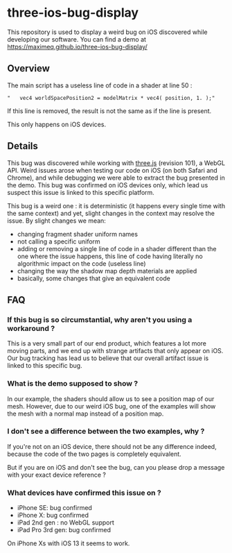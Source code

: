 # three-ios-bug-display

This repository is used to display a weird bug on iOS discovered while developing our software.
You can find a demo at https://maximeq.github.io/three-ios-bug-display/

## Overview
The main script has a useless line of code in a shader at line 50 :

    "   vec4 worldSpacePosition2 = modelMatrix * vec4( position, 1. );"

If this line is removed, the result is not the same as if the line is present. 

This only happens on iOS devices. 

## Details

This bug was discovered while working with [three.js](https://threejs.org/) (revision 101), a WebGL API. 
Weird issues arose when testing our code on iOS (on both Safari and Chrome), and while debugging we were 
able to extract the bug presented in the demo. This bug was confirmed on iOS devices only, which lead us
suspect this issue is linked to this specific platform.

This bug is a weird one : it is deterministic (it happens every single time with the same context) and yet, 
slight changes in the context may resolve the issue. By slight changes we mean:
- changing fragment shader uniform names
- not calling a specific uniform
- adding or removing a single line of code in a shader different than the one where the issue happens, 
  this line of code having literally no algorithmic impact on the code (useless line)
- changing the way the shadow map depth materials are applied
- basically, some changes that give an equivalent code


## FAQ


### If this bug is so circumstantial, why aren't you using a workaround ?

This is a very small part of our end product, which features a lot more moving parts, and we end up with strange 
artifacts that only appear on iOS. 
Our bug tracking has lead us to believe that our overall artifact issue is linked to this specific bug.


### What is the demo supposed to show ?

In our example, the shaders should allow us to see a position map of our mesh. However, due to our weird iOS bug, 
one of the examples will show the mesh with a normal map instead of a position map. 


### I don't see a difference between the two examples, why ?

If you're not on an iOS device, there should not be any difference indeed, because the code of the two pages is 
completely equivalent.

But if you are on iOS and don't see the bug, can you please drop a message with your exact device reference ?


### What devices have confirmed this issue on ?

- iPhone SE: bug confirmed
- iPhone X: bug confirmed
- iPad 2nd gen : no WebGL support
- iPad Pro 3rd gen: bug confirmed

On iPhone Xs with iOS 13 it seems to work.
